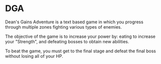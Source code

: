 # DGA
Dean's Gains Adventure is a text based game in which you progress through multiple zones fighting various types of enemies.

The objective of the game is to increase your power by: eating to increase your "Strength", and defeating bosses to obtain new abilities.

To beat the game, you must get to the final stage and defeat the final boss without losing all of your HP.
